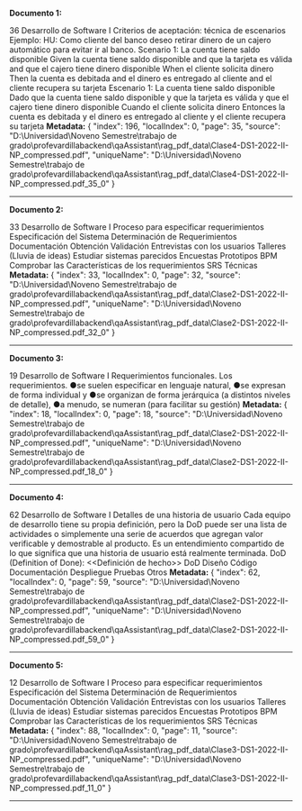 **Documento 1:**

36
Desarrollo de Software I
Criterios de aceptación: técnica de escenarios
Ejemplo:  HU: Como cliente del banco deseo retirar dinero de un cajero automático para evitar ir al banco.
Scenario 1: La cuenta tiene saldo disponible
Given la cuenta tiene saldo disponible
and que la tarjeta es válida
and que el cajero tiene dinero disponible
When el cliente solicita dinero
Then la cuenta es debitada
and el dinero es entregado al cliente
and el cliente recupera su tarjeta
Escenario 1: La cuenta tiene saldo disponible
Dado que la cuenta tiene saldo disponible
y que la tarjeta es válida
y que el cajero tiene dinero disponible
Cuando el cliente solicita dinero
Entonces la cuenta es debitada
y el dinero es entregado al cliente
y el cliente recupera su tarjeta
**Metadata:** {
    "index": 196,
    "localIndex": 0,
    "page": 35,
    "source": "D:\\Universidad\\Noveno Semestre\\trabajo de grado\\profevardillabackend\\qaAssistant\\rag_pdf_data\\Clase4-DS1-2022-II-NP_compressed.pdf",
    "uniqueName": "D:\\Universidad\\Noveno Semestre\\trabajo de grado\\profevardillabackend\\qaAssistant\\rag_pdf_data\\Clase4-DS1-2022-II-NP_compressed.pdf_35_0"
}

---

**Documento 2:**

33
Desarrollo de Software I
Proceso para especificar requerimientos
Especificación
del Sistema
Determinación de
Requerimientos
Documentación
Obtención
Validación
Entrevistas con los usuarios
Talleres (Lluvia de ideas)
Estudiar sistemas parecidos
Encuestas
Prototipos
BPM
Comprobar las
Características de los
requerimientos
SRS
Técnicas
**Metadata:** {
    "index": 33,
    "localIndex": 0,
    "page": 32,
    "source": "D:\\Universidad\\Noveno Semestre\\trabajo de grado\\profevardillabackend\\qaAssistant\\rag_pdf_data\\Clase2-DS1-2022-II-NP_compressed.pdf",
    "uniqueName": "D:\\Universidad\\Noveno Semestre\\trabajo de grado\\profevardillabackend\\qaAssistant\\rag_pdf_data\\Clase2-DS1-2022-II-NP_compressed.pdf_32_0"
}

---

**Documento 3:**

19
Desarrollo de Software I
Requerimientos funcionales.
 Los requerimientos.
●se suelen especificar en lenguaje natural, 
●se expresan de forma individual y 
●se organizan de forma jerárquica (a distintos niveles de detalle), 
●a menudo, se numeran (para facilitar su gestión)
**Metadata:** {
    "index": 18,
    "localIndex": 0,
    "page": 18,
    "source": "D:\\Universidad\\Noveno Semestre\\trabajo de grado\\profevardillabackend\\qaAssistant\\rag_pdf_data\\Clase2-DS1-2022-II-NP_compressed.pdf",
    "uniqueName": "D:\\Universidad\\Noveno Semestre\\trabajo de grado\\profevardillabackend\\qaAssistant\\rag_pdf_data\\Clase2-DS1-2022-II-NP_compressed.pdf_18_0"
}

---

**Documento 4:**

62
Desarrollo de Software I
Detalles de una historia de usuario
Cada equipo de desarrollo tiene su propia definición, pero la DoD puede ser una lista de 
actividades o simplemente una serie de acuerdos que agregan valor verificable y demostrable 
al producto. Es un entendimiento compartido de lo que significa que una historia de usuario 
está realmente terminada.
DoD (Definition of Done):  <<Definición de hecho>>
DoD
Diseño
Código
Documentación
Despliegue
Pruebas
Otros
**Metadata:** {
    "index": 62,
    "localIndex": 0,
    "page": 59,
    "source": "D:\\Universidad\\Noveno Semestre\\trabajo de grado\\profevardillabackend\\qaAssistant\\rag_pdf_data\\Clase2-DS1-2022-II-NP_compressed.pdf",
    "uniqueName": "D:\\Universidad\\Noveno Semestre\\trabajo de grado\\profevardillabackend\\qaAssistant\\rag_pdf_data\\Clase2-DS1-2022-II-NP_compressed.pdf_59_0"
}

---

**Documento 5:**

12
Desarrollo de Software I
Proceso para especificar requerimientos
Especificación
del Sistema
Determinación de
Requerimientos
Documentación
Obtención
Validación
Entrevistas con los usuarios
Talleres (Lluvia de ideas)
Estudiar sistemas parecidos
Encuestas
Prototipos
BPM
Comprobar las
Características de los
requerimientos
SRS
Técnicas
**Metadata:** {
    "index": 88,
    "localIndex": 0,
    "page": 11,
    "source": "D:\\Universidad\\Noveno Semestre\\trabajo de grado\\profevardillabackend\\qaAssistant\\rag_pdf_data\\Clase3-DS1-2022-II-NP_compressed.pdf",
    "uniqueName": "D:\\Universidad\\Noveno Semestre\\trabajo de grado\\profevardillabackend\\qaAssistant\\rag_pdf_data\\Clase3-DS1-2022-II-NP_compressed.pdf_11_0"
}

---

